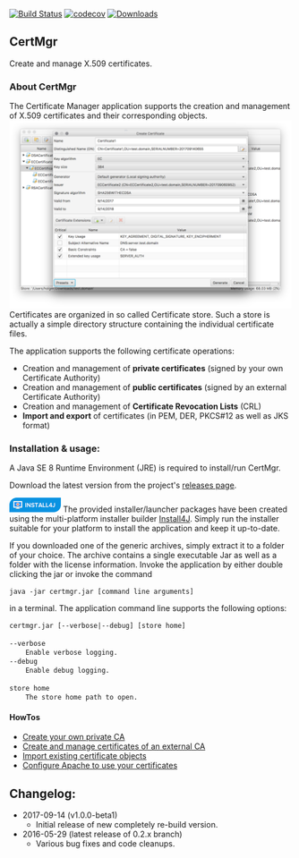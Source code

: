 [![Build Status](https://travis-ci.org/hdecarne/certmgr.svg?branch=master)](https://travis-ci.org/hdecarne/certmgr)
[![codecov](https://codecov.io/gh/hdecarne/certmgr/branch/master/graph/badge.svg)](https://codecov.io/gh/hdecarne/certmgr)
[![Downloads](https://img.shields.io/github/downloads/hdecarne/certmgr/total.svg)](https://github.com/hdecarne/certmgr/releases)

## CertMgr
Create and manage X.509 certificates.

### About CertMgr
The Certificate Manager application supports the creation and management of X.509 certificates and their corresponding objects.
![store view](docs/certmgr1.png)
Certificates are organized in so called Certificate store. Such a store is actually a simple directory structure containing the individual certificate files.

The application supports the following certificate operations:
 * Creation and management of **private certificates** (signed by your own Certificate Authority)
 * Creation and management of **public certificates** (signed by an external Certificate Authority)
 * Creation and management of **Certificate Revocation Lists** (CRL)
 * **Import and export** of certificates (in PEM, DER, PKCS#12 as well as JKS format)

### Installation & usage:
A Java SE 8 Runtime Environment (JRE) is required to install/run CertMgr.

Download the latest version from the project's [releases page](https://github.com/hdecarne/certmgr/releases/latest).

![Install4j](docs/install4j_small.png) The provided installer/launcher packages have been created using the multi-platform installer builder
[Install4J](https://www.ej-technologies.com/products/install4j/overview.html). Simply run the installer suitable for your platform to install the application and keep it up-to-date.

If you downloaded one of the generic archives, simply extract it to a folder of your choice.
The archive contains a single executable Jar as well as a folder with the license information. Invoke the application by either double clicking the jar or invoke the command

```
java -jar certmgr.jar [command line arguments]
```

in a terminal. The application command line supports the following options:

```
certmgr.jar [--verbose|--debug] [store home]

--verbose
	Enable verbose logging.
--debug
	Enable debug logging.

store home
	The store home path to open.
```

#### HowTos
 * [Create your own private CA](http://certmgr.carne.de/howtoLocalCA/)
 * [Create and manage certificates of an external CA](http://certmgr.carne.de/howtoExternalCA/)
 * [Import existing certificate objects](http://certmgr.carne.de/howtoImport/)
 * [Configure Apache to use your certificates](http://certmgr.carne.de/howtoApache/)

## Changelog:
* 2017-09-14 (v1.0.0-beta1)
  * Initial release of new completely re-build version.
* 2016-05-29 (latest release of 0.2.x branch)
  * Various bug fixes and code cleanups.
